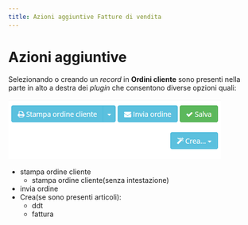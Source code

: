 ```yaml
---
title: Azioni aggiuntive Fatture di vendita
---
```


# Azioni aggiuntive

Selezionando o creando un _record_ in **Ordini cliente** sono presenti nella parte in alto a destra dei _plugin_ che consentono diverse opzioni quali:

![Azioni aggiuntive ordini cliente](../../../../.gitbook/assets/pluginordinicliente.PNG)

* stampa ordine cliente
  * stampa ordine cliente\(senza intestazione\)
* invia ordine
* Crea\(se sono presenti articoli\):
  * ddt
  * fattura

